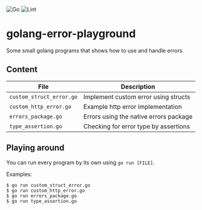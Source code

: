 ![Go](https://github.com/PurriateCat/golang-error-playground/workflows/Go/badge.svg)
![Lint](https://github.com/PurriateCat/golang-error-playground/workflows/Lint%20Code%20Base/badge.svg?branch=master)

# golang-error-playground
Some small golang programs that shows how to use and handle errors.

## Content
File | Description
--- | --- 
`custom_struct_error.go` | Implement custom error using structs
`custom_http_error.go` | Example http error implementation
`errors_package.go` | Errors using the native errors package
`type_assertion.go` | Checking for error type by assertions

## Playing around
You can run every program by its own using `go run [FILE]`.

Examples:
```
$ go run custom_struct_error.go
$ go run custom_http_error.go
$ go run errors_package.go
$ go run type_assertion.go
```
